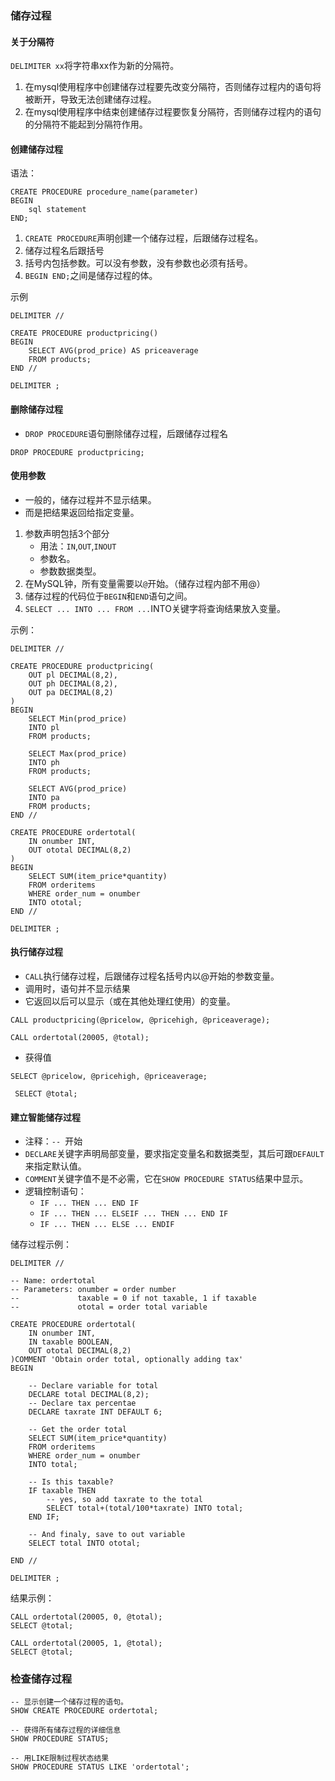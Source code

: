 ### 储存过程

#### 关于分隔符
`DELIMITER xx`将字符串xx作为新的分隔符。
1. 在mysql使用程序中创建储存过程要先改变分隔符，否则储存过程内的语句将被断开，导致无法创建储存过程。
2. 在mysql使用程序中结束创建储存过程要恢复分隔符，否则储存过程内的语句的分隔符不能起到分隔符作用。

#### 创建储存过程
语法：
```mysql
CREATE PROCEDURE procedure_name(parameter)
BEGIN
    sql statement
END;
```
1. `CREATE PROCEDURE`声明创建一个储存过程，后跟储存过程名。
2. 储存过程名后跟括号
3. 括号内包括参数。可以没有参数，没有参数也必须有括号。
4. `BEGIN END;`之间是储存过程的体。

示例
```msql
DELIMITER //

CREATE PROCEDURE productpricing()
BEGIN
    SELECT AVG(prod_price) AS priceaverage
    FROM products;
END //

DELIMITER ;
```

#### 删除储存过程
- `DROP PROCEDURE`语句删除储存过程，后跟储存过程名
```mysq
DROP PROCEDURE productpricing;
```

#### 使用参数
- 一般的，储存过程并不显示结果。
- 而是把结果返回给指定变量。

1. 参数声明包括3个部分
    - 用法：`IN`,`OUT`,`INOUT`
    - 参数名。
    - 参数数据类型。
2. 在MySQL钟，所有变量需要以`@`开始。（储存过程内部不用@）
3. 储存过程的代码位于`BEGIN`和`END`语句之间。
4. `SELECT ... INTO ... FROM ...`INTO关键字将查询结果放入变量。

示例：
```mysql
DELIMITER //

CREATE PROCEDURE productpricing(
    OUT pl DECIMAL(8,2),
    OUT ph DECIMAL(8,2),
    OUT pa DECIMAL(8,2)
)
BEGIN
    SELECT Min(prod_price)
    INTO pl
    FROM products;
    
    SELECT Max(prod_price)
    INTO ph
    FROM products;

    SELECT AVG(prod_price)
    INTO pa
    FROM products;
END //

CREATE PROCEDURE ordertotal(
    IN onumber INT,
    OUT ototal DECIMAL(8,2)
)
BEGIN
    SELECT SUM(item_price*quantity)
    FROM orderitems
    WHERE order_num = onumber
    INTO ototal;
END //

DELIMITER ;
```

#### 执行储存过程
- `CALL`执行储存过程，后跟储存过程名括号内以@开始的参数变量。
- 调用时，语句并不显示结果
- 它返回以后可以显示（或在其他处理红使用）的变量。
```mysql
CALL productpricing(@pricelow, @pricehigh, @priceaverage);

CALL ordertotal(20005, @total);
```

- 获得值
```mysql
SELECT @pricelow, @pricehigh, @priceaverage;

 SELECT @total;
```

#### 建立智能储存过程
- 注释：`-- `开始
- `DECLARE`关键字声明局部变量，要求指定变量名和数据类型，其后可跟`DEFAULT`来指定默认值。
- `COMMENT`关键字值不是不必需，它在`SHOW PROCEDURE STATUS`结果中显示。
- 逻辑控制语句：
    - `IF ... THEN ... END IF`
    - `IF ... THEN ... ELSEIF ... THEN ... END IF`
    - `IF ... THEN ... ELSE ... ENDIF`

储存过程示例：
```mysql
DELIMITER //

-- Name: ordertotal
-- Parameters: onumber = order number
--             taxable = 0 if not taxable, 1 if taxable
--             ototal = order total variable

CREATE PROCEDURE ordertotal(
    IN onumber INT,
    IN taxable BOOLEAN,
    OUT ototal DECIMAL(8,2)
)COMMENT 'Obtain order total, optionally adding tax'
BEGIN

    -- Declare variable for total
    DECLARE total DECIMAL(8,2);
    -- Declare tax percentae
    DECLARE taxrate INT DEFAULT 6;

    -- Get the order total
    SELECT SUM(item_price*quantity)
    FROM orderitems
    WHERE order_num = onumber
    INTO total;

    -- Is this taxable?
    IF taxable THEN
        -- yes, so add taxrate to the total
        SELECT total+(total/100*taxrate) INTO total;
    END IF;

    -- And finaly, save to out variable
    SELECT total INTO ototal;

END //

DELIMITER ;
```
结果示例：
```mysql
CALL ordertotal(20005, 0, @total);
SELECT @total;

CALL ordertotal(20005, 1, @total);
SELECT @total;

```

### 检查储存过程
```mysql
-- 显示创建一个储存过程的语句。
SHOW CREATE PROCEDURE ordertotal;

-- 获得所有储存过程的详细信息
SHOW PROCEDURE STATUS;

-- 用LIKE限制过程状态结果
SHOW PROCEDURE STATUS LIKE 'ordertotal';
```